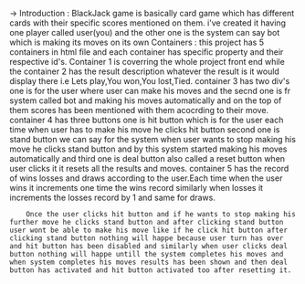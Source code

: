 -> Introduction :
    BlackJack game is basically card game which has different cards with their specific scores mentioned on them.
    i've created it having one player called user(you) and the other one is the system can say bot which is making its moves on its own
    Containers :
        this project has 5 containers in html file and each container has specific property and their respective id's.
        Container 1 is coverring the whole project front end while the 
        container 2 has the result description whatever the result is it would display there i.e Lets play,You won,You lost,Tied.
        container 3 has two div's one is for the user where user can make his moves and the secnd one is fr system called bot and making his moves automatically and on the top of them scores has been mentioned with them acocrding to their move.
        container 4 has three buttons one is hit button which is for the user each time when user has to make his move he clicks hit button second one is stand button we can say for the system when user wants to stop making his move he clicks stand button and by this system started making his moves automatically and third one is deal button also called a reset button when user clicks it it resets all the results and moves.
        container 5 has the record of wins losses and draws according to the user.Each time when the user wins it increments one time the wins record similarly when losses it increments the losses record by 1 and same for draws.

        Once the user clicks hit button and if he wants to stop making his further move he clicks stand button and after clicking stand button user wont be able to make his move like if he click hit button after clicking stand button nothing will happe because user turn has over and hit button has been disabled and similarly when user clicks deal button nothing will happe untill the system completes his moves and when system completes his moves results has been shown and then deal button has activated and hit button activated too after resetting it.
